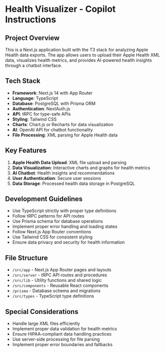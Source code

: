 # Health Visualizer - Copilot Instructions

<!-- Use this file to provide workspace-specific custom instructions to Copilot. For more details, visit https://code.visualstudio.com/docs/copilot/copilot-customization#_use-a-githubcopilotinstructionsmd-file -->

## Project Overview

This is a Next.js application built with the T3 stack for analyzing Apple Health data exports. The app allows users to upload their Apple Health XML data, visualizes health metrics, and provides AI-powered health insights through a chatbot interface.

## Tech Stack

- **Framework**: Next.js 14 with App Router
- **Language**: TypeScript
- **Database**: PostgreSQL with Prisma ORM
- **Authentication**: NextAuth.js
- **API**: tRPC for type-safe APIs
- **Styling**: Tailwind CSS
- **Charts**: Chart.js or Recharts for data visualization
- **AI**: OpenAI API for chatbot functionality
- **File Processing**: XML parsing for Apple Health data

## Key Features

1. **Apple Health Data Upload**: XML file upload and parsing
2. **Data Visualization**: Interactive charts and graphs for health metrics
3. **AI Chatbot**: Health insights and recommendations
4. **User Authentication**: Secure user sessions
5. **Data Storage**: Processed health data storage in PostgreSQL

## Development Guidelines

- Use TypeScript strictly with proper type definitions
- Follow tRPC patterns for API routes
- Use Prisma schema for database operations
- Implement proper error handling and loading states
- Follow Next.js App Router conventions
- Use Tailwind CSS for consistent styling
- Ensure data privacy and security for health information

## File Structure

- `/src/app` - Next.js App Router pages and layouts
- `/src/server` - tRPC API routes and procedures
- `/src/lib` - Utility functions and shared logic
- `/src/components` - Reusable React components
- `/prisma` - Database schema and migrations
- `/src/types` - TypeScript type definitions

## Special Considerations

- Handle large XML files efficiently
- Implement proper data validation for health metrics
- Ensure HIPAA-compliant data handling practices
- Use server-side processing for file parsing
- Implement proper error boundaries and fallbacks
